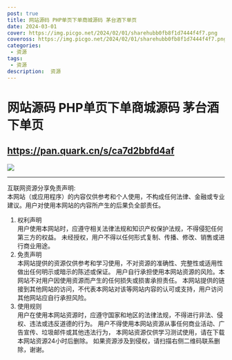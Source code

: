 ```yaml
---
post: true
title: 网站源码 PHP单页下单商城源码 茅台酒下单页
date: 2024-03-01
cover: https://img.picgo.net/2024/02/01/sharehubb0fb8f1d7444f4f7.png
coveross: https://img.picgo.net/2024/02/01/sharehubb0fb8f1d7444f4f7.png
categories:
 - 资源
tags:
 - 资源
description:  资源
---
```

# 网站源码 PHP单页下单商城源码 茅台酒下单页

## https://pan.quark.cn/s/ca7d2bbfd4af  

![](https://img.picgo.net/2024/02/01/sharehubb0fb8f1d7444f4f7.png)

---
互联网资源分享免责声明:  
本网站（或应用程序）的内容仅供参考和个人使用，不构成任何法律、金融或专业建议。用户对使用本网站的内容所产生的后果负全部责任。
1. 权利声明  
用户使用本网站时，应遵守相关法律法规和知识产权保护法规，不得侵犯任何第三方的权益。
未经授权，用户不得以任何形式复制、传播、修改、销售或进行商业用途。
2. 免责声明  
本网站提供的资源仅供参考和学习使用，不对资源的准确性、完整性或适用性做出任何明示或暗示的陈述或保证。
用户自行承担使用本网站资源的风险。本网站不对用户因使用资源而产生的任何损失或损害承担责任。
本网站提供的链接到其他网站的访问，不代表本网站对该等网站内容的认可或支持，用户访问其他网站应自行承担风险。
3. 使用规则  
用户在使用本网站资源时，应遵守国家和地区的法律法规，不得进行非法、侵权、违法或违反道德的行为。
用户不得使用本网站资源从事任何商业活动、广告宣传、垃圾邮件或其他违法行为，
本网站资源仅供学习测试使用，请在下载本网站资源24小时后删除。
如果资源涉及到侵权，请扫描右侧二维码联系删除，谢谢。
